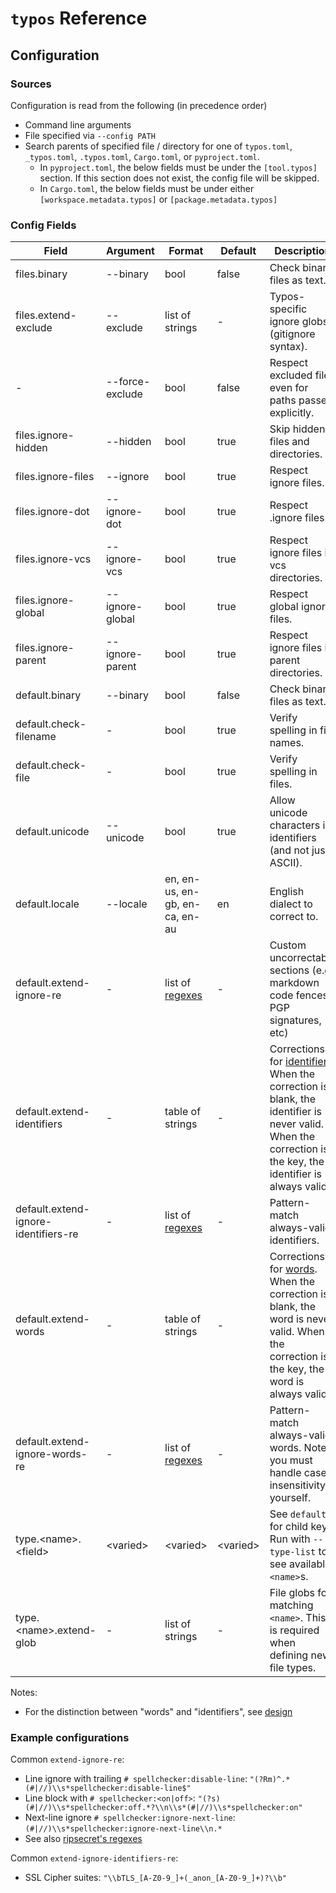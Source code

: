 # `typos` Reference

## Configuration

### Sources

Configuration is read from the following (in precedence order)

- Command line arguments
- File specified via `--config PATH`
- Search parents of specified file / directory for one of `typos.toml`, `_typos.toml`, `.typos.toml`, `Cargo.toml`, or `pyproject.toml`.
  - In `pyproject.toml`, the below fields must be under the `[tool.typos]` section. If this section does not
    exist, the config file will be skipped.
  - In `Cargo.toml`, the below fields must be under either `[workspace.metadata.typos]` or `[package.metadata.typos]`

### Config Fields

| Field                  | Argument          | Format | Default | Description |
|------------------------|-------------------|--------|---------|-------------|
| files.binary           | --binary          | bool   | false   | Check binary files as text. |
| files.extend-exclude   | --exclude         | list of strings | \- | Typos-specific ignore globs (gitignore syntax). |
| \-                     | --force-exclude   | bool   | false   | Respect excluded files even for paths passed explicitly. |
| files.ignore-hidden    | --hidden          | bool   | true    | Skip hidden files and directories. |
| files.ignore-files     | --ignore          | bool   | true    | Respect ignore files. |
| files.ignore-dot       | --ignore-dot      | bool   | true    | Respect .ignore files. |
| files.ignore-vcs       | --ignore-vcs      | bool   | true    | Respect ignore files in vcs directories. |
| files.ignore-global    | --ignore-global   | bool   | true    | Respect global ignore files. |
| files.ignore-parent    | --ignore-parent   | bool   | true    | Respect ignore files in parent directories. |
| default.binary         | --binary          | bool   | false   | Check binary files as text. |
| default.check-filename | \-                | bool   | true    | Verify spelling in file names. |
| default.check-file     | \-                | bool   | true    | Verify spelling in files. |
| default.unicode        | --unicode         | bool   | true    | Allow unicode characters in identifiers (and not just ASCII). |
| default.locale         | --locale          | en, en-us, en-gb, en-ca, en-au | en | English dialect to correct to. |
| default.extend-ignore-re   | \-            | list of [regexes](https://docs.rs/regex/latest/regex/index.html#syntax) | \- | Custom uncorrectable sections (e.g. markdown code fences, PGP signatures, etc) |
| default.extend-identifiers | \-            | table of strings | \- | Corrections for [identifiers](./design.md#identifiers-and-words). When the correction is blank, the identifier is never valid. When the correction is the key, the identifier is always valid. |
| default.extend-ignore-identifiers-re | \-  | list of [regexes](https://docs.rs/regex/latest/regex/index.html#syntax) | \- | Pattern-match always-valid identifiers. |
| default.extend-words       | \-            | table of strings | \- | Corrections for [words](./design.md#identifiers-and-words). When the correction is blank, the word is never valid. When the correction is the key, the word is always valid. |
| default.extend-ignore-words-re | \-        | list of [regexes](https://docs.rs/regex/latest/regex/index.html#syntax) | \- | Pattern-match always-valid words.  Note: you must handle case insensitivity yourself. |
| type.\<name>.\<field>      | \<varied>     | \<varied> | \<varied> | See `default.` for child keys.  Run with `--type-list` to see available `<name>`s. |
| type.\<name>.extend-glob   | \-            | list of strings | \- | File globs for matching `<name>`. This is required when defining new file types. |

Notes:
- For the distinction between "words" and "identifiers", see [design](design.md#identifiers-and-words)

### Example configurations

Common `extend-ignore-re`:
- Line ignore with trailing `# spellchecker:disable-line`: `"(?Rm)^.*(#|//)\\s*spellchecker:disable-line$"`
- Line block with `# spellchecker:<on|off>`: `"(?s)(#|//)\\s*spellchecker:off.*?\\n\\s*(#|//)\\s*spellchecker:on"`
- Next-line ignore `# spellchecker:ignore-next-line`: `(#|//)\\s*spellchecker:ignore-next-line\\n.*`
- See also [ripsecret's regexes](https://github.com/sirwart/ripsecrets/blob/main/src/lib.rs)

Common `extend-ignore-identifiers-re`:
- SSL Cipher suites: `"\\bTLS_[A-Z0-9_]+(_anon_[A-Z0-9_]+)?\\b"`
